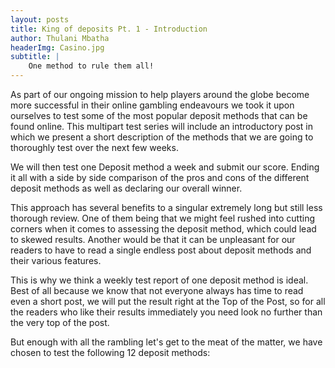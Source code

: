 ```yaml
---
layout: posts
title: King of deposits Pt. 1 - Introduction
author: Thulani Mbatha
headerImg: Casino.jpg
subtitle: |
    One method to rule them all!
---
```


As part of our ongoing mission to help players around the globe become more successful in their online gambling endeavours we took it upon ourselves to test some of the most popular deposit methods that can be found online. This multipart test series will include an introductory post in which we present a short description of the methods that we are going to thoroughly test over the next few weeks.

<!--more-->

We will then test one Deposit method a week and submit our score. Ending it all with a side by side comparison of the pros and cons of the different deposit methods as well as declaring our overall winner.

This approach has several benefits to a singular extremely long but still less thorough review. One of them being that we might feel rushed into cutting corners when it comes to assessing the deposit method, which could lead to skewed results. Another would be that it can be unpleasant for our readers to have to read a single endless post about deposit methods and their various features. 

This is why we think a weekly test report of one deposit method is ideal. Best of all because we know that not everyone always has time to read even a short post, we will put the result right at the Top of the Post, so for all the readers who like their results immediately you need look no further than the very top of the post. 

But enough with all the rambling let's get to the meat of the matter, we have chosen to test the following 12 deposit methods:
